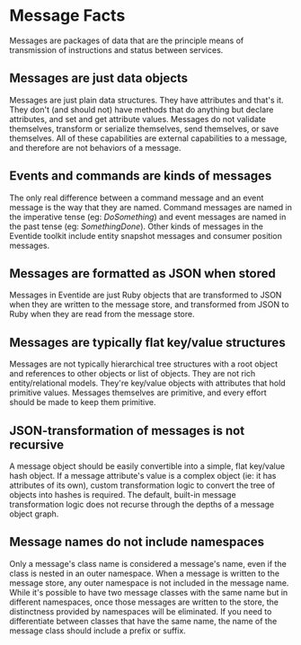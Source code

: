 # Message Facts

Messages are packages of data that are the principle means of transmission of instructions and status between services.

## Messages are just data objects

Messages are just plain data structures. They have attributes and that's it. They don't (and should not) have methods that do anything but declare attributes, and set and get attribute values. Messages do not validate themselves, transform or serialize themselves, send themselves, or save themselves. All of these capabilities are external capabilities to a message, and therefore are not behaviors of a message.

## Events and commands are kinds of messages

The only real difference between a command message and an event message is the way that they are named. Command messages are named in the imperative tense (eg: _DoSomething_) and event messages are named in the past tense (eg: _SomethingDone_). Other kinds of messages in the Eventide toolkit include entity snapshot messages and consumer position messages.

## Messages are formatted as JSON when stored

Messages in Eventide are just Ruby objects that are transformed to JSON when they are written to the message store, and transformed from JSON to Ruby when they are read from the message store.

## Messages are typically flat key/value structures

Messages are not typically hierarchical tree structures with a root object and references to other objects or list of objects. They are not rich entity/relational models. They're key/value objects with attributes that hold primitive values. Messages themselves are primitive, and every effort should be made to keep them primitive.

## JSON-transformation of messages is not recursive

A message object should be easily convertible into a simple, flat key/value hash object. If a message attribute's value is a complex object (ie: it has attributes of its own), custom transformation logic to convert the tree of objects into hashes is required. The default, built-in message transformation logic does not recurse through the depths of a message object graph.

## Message names do not include namespaces

Only a message's class name is considered a message's name, even if the class is nested in an outer namespace. When a message is written to the message store, any outer namespace is not included in the message name. While it's possible to have two message classes with the same name but in different namespaces, once those messages are written to the store, the distinctness provided by namespaces will be eliminated. If you need to differentiate between classes that have the same name, the name of the message class should include a prefix or suffix.
